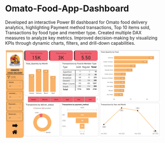 # Omato-Food-App-Dashboard
Developed an interactive Power BI dashboard for Omato food delivery analytics, highlighting Payment  method transactions, Top 10 items sold, Transactions by food type and member type. Created multiple DAX measures to analyze key metrics. Improved decision-making by visualizing KPIs through dynamic charts, filters, and drill-down capabilities. 

<img src="https://github.com/RutikaPhulsundar/Omato-Food-App-Dashboard/blob/d7eb57a180bb1d652a1e43543b015239656c4e8e/Omato%20dashboard.png" alt="Image Description" width="600">

